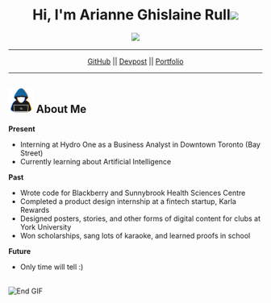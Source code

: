 <h1 align="center"><b>Hi, I'm Arianne Ghislaine Rull</b><img src="https://media.giphy.com/media/hvRJCLFzcasrR4ia7z/giphy.gif" width="35"></h1>

<!-- Typing effect -->
<p align="center">
  <a href="https://github.com/DenverCoder1/readme-typing-svg">
    <img src="https://readme-typing-svg.herokuapp.com?font=Time+New+Roman&color=cyan&size=25&center=true&vCenter=true&width=600&height=100&lines=Hello+World!&hearts;++;I+am+a+Computer+Science+Student;Bookworm;Hackathon+Enthusiast;Loves+to+build+cool+stuff+and+fix+problems+<3">
  </a>
</p>

<hr>

<p align="center">
  <a href="https://github.com/arianneghislainerull">GitHub</a> ||
  <a href="https://devpost.com/arianneghislaine">Devpost</a> ||
  <a href="https://ariannerullcodes.netlify.app/">Portfolio</a>
</p>

<hr>

## <img src="https://github.com/0xAbdulKhalid/0xAbdulKhalid/raw/main/assets/mdImages/about_me.gif" width="50px" alt="About Me Icon"> **About Me**

**Present**
- Interning at Hydro One as a Business Analyst in Downtown Toronto (Bay Street)
- Currently learning about Artificial Intelligence

**Past**
- Wrote code for Blackberry and Sunnybrook Health Sciences Centre
- Completed a product design internship at a fintech startup, Karla Rewards
- Designed posters, stories, and other forms of digital content for clubs at York University
- Won scholarships, sang lots of karaoke, and learned proofs in school

**Future**
- Only time will tell :)

<br>

<img src="https://user-images.githubusercontent.com/73097560/115834477-dbab4500-a447-11eb-908a-139a6edaec5c.gif" alt="End GIF">
<br><br>
